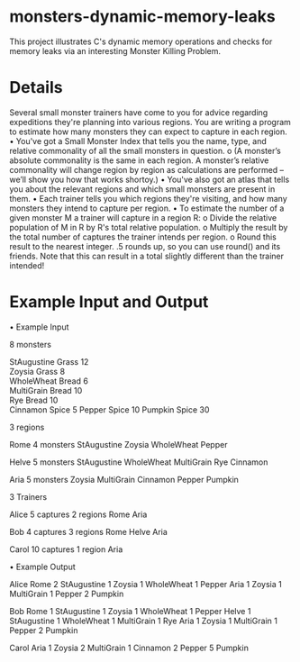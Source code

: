 # monsters-dynamic-memory-leaks
This project illustrates C's dynamic memory operations and checks for memory leaks via an interesting Monster Killing Problem.

# Details 
Several small monster trainers have come to you for advice regarding expeditions they're planning into various regions.
You are writing a program to estimate how many monsters they can expect to capture in each region.
• You've got a Small Monster Index that tells you the name, type, and relative commonality of all the small
monsters in question.
  o (A monster’s absolute commonality is the same in each region. A monster’s relative commonality will
change region by region as calculations are performed – we’ll show you how that works shortoy.)
• You've also got an atlas that tells you about the relevant regions and which small monsters are present in them.
• Each trainer tells you which regions they're visiting, and how many monsters they intend to capture per region.
• To estimate the number of a given monster M a trainer will capture in a region R:
  o Divide the relative population of M in R by R's total relative population.
  o Multiply the result by the total number of captures the trainer intends per region.
  o Round this result to the nearest integer. .5 rounds up, so you can use round() and its friends. Note
    that this can result in a total slightly different than the trainer intended!

# Example Input and Output
• Example Input

  8 monsters
  
  StAugustine Grass 12         
  Zoysia Grass 8      
  WholeWheat Bread 6    
  MultiGrain Bread 10   
  Rye Bread 10    
  Cinnamon Spice 5
  Pepper Spice 10
  Pumpkin Spice 30
  
  
  3 regions
  
  Rome
  4 monsters
  StAugustine
  Zoysia
  WholeWheat
  Pepper
 
  Helve 
  5 monsters
  StAugustine
  WholeWheat
  MultiGrain
  Rye
  Cinnamon
  
  Aria
  5 monsters
  Zoysia
  MultiGrain
  Cinnamon
  Pepper
  Pumpkin
  
  
  3 Trainers
  
  Alice
  5 captures
  2 regions
  Rome
  Aria
  
  Bob
  4 captures
  3 regions
  Rome
  Helve
  Aria
  
  Carol
  10 captures
  1 region
  Aria

• Example Output

  Alice
  Rome
  2 StAugustine
  1 Zoysia
  1 WholeWheat
  1 Pepper
  Aria
  1 Zoysia
  1 MultiGrain
  1 Pepper
  2 Pumpkin
  
  Bob
  Rome
  1 StAugustine
  1 Zoysia
  1 WholeWheat
  1 Pepper
  Helve
  1 StAugustine
  1 WholeWheat
  1 MultiGrain
  1 Rye
  Aria
  1 Zoysia
  1 MultiGrain
  1 Pepper
  2 Pumpkin
  
  Carol
  Aria
  1 Zoysia
  2 MultiGrain
  1 Cinnamon
  2 Pepper
  5 Pumpkin
  
